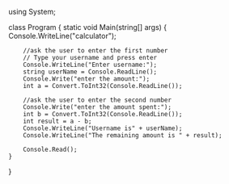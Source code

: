 using System;


class Program
{
    static void Main(string[] args)
    {
        Console.WriteLine("calculator");
       
        //ask the user to enter the first number
        // Type your username and press enter
        Console.WriteLine("Enter username:");
        string userName = Console.ReadLine();
        Console.Write("enter the amount:");
        int a = Convert.ToInt32(Console.ReadLine());

        //ask the user to enter the second number
        Console.Write("enter the amount spent:");
        int b = Convert.ToInt32(Console.ReadLine());
        int result = a - b;
        Console.WriteLine("Username is" + userName);
        Console.WriteLine("The remaining amount is " + result);
        
        Console.Read();
    }
}
